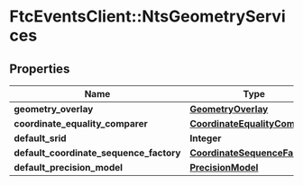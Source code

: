 # FtcEventsClient::NtsGeometryServices

## Properties
Name | Type | Description | Notes
------------ | ------------- | ------------- | -------------
**geometry_overlay** | [**GeometryOverlay**](GeometryOverlay.md) |  | [optional] 
**coordinate_equality_comparer** | [**CoordinateEqualityComparer**](CoordinateEqualityComparer.md) |  | [optional] 
**default_srid** | **Integer** |  | [optional] 
**default_coordinate_sequence_factory** | [**CoordinateSequenceFactory**](CoordinateSequenceFactory.md) |  | [optional] 
**default_precision_model** | [**PrecisionModel**](PrecisionModel.md) |  | [optional] 

